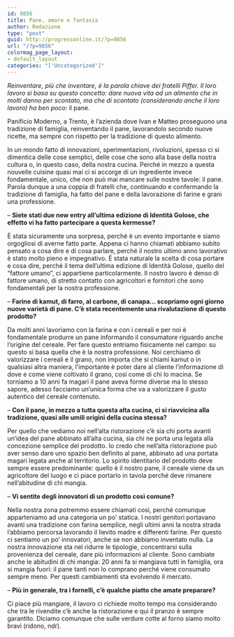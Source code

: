```yaml
---
id: 9856
title: Pane, amore e fantasia
author: Redazione
type: "post"
guid: http://progressonline.it/?p=9856
url: "/?p=9856"
colormag_page_layout:
- default_layout
categories: "['Uncategorized']"
---
```


*Reinventare, più che inventare, è la parola chiave dei fratelli Piffer. Il loro lavoro si basa su questo concetto: dare nuova vita ad un alimento che in molti danno per scontato, ma che di scontato (considerando anche il loro lavoro) ha ben poco*: il pane.

Panificio Moderno, a Trento, è l’azienda dove Ivan e Matteo proseguono una tradizione di famiglia, reinventando il pane, lavorandolo secondo nuove ricette, ma sempre con rispetto per la tradizione di questo alimento.

In un mondo fatto di innovazioni, sperimentazioni, rivoluzioni, spesso ci si dimentica delle cose semplici, delle cose che sono alla base della nostra cultura o, in questo caso, della nostra cucina. Perché in mezzo a questa nouvelle cuisine quasi mai ci si accorge di un ingrediente invece fondamentale, unico, che non può mai mancare sulle nostre tavole: il pane. Parola dunque a una coppia di fratelli che, continuando e confermando la tradizione di famiglia, ha fatto del pane e della lavorazione di farine e grani una professione.

– **Siete stati due new entry all’ultima edizione di Identità Golose, che effetto vi ha fatto partecipare a questa kermesse?**

È stata sicuramente una sorpresa, perché è un evento importante e siamo orgogliosi di averne fatto parte. Appena ci hanno chiamati abbiamo subito pensato a cosa dire e di cosa parlare, perché il nostro ultimo anno lavorativo è stato molto pieno e impegnativo. È stata naturale la scelta di cosa portare e cosa dire, perché il tema dell’ultima edizione di Identità Golose, quello del “fattore umano”, ci appartiene particolarmente. Il nostro lavoro è denso di fattore umano, di stretto contatto con agricoltori e fornitori che sono fondamentali per la nostra professione.

– **Farine di kamut, di farro, al carbone, di canapa… scopriamo ogni giorno nuove varietà di pane. C’è stata recentemente una rivalutazione di questo prodotto?**

Da molti anni lavoriamo con la farina e con i cereali e per noi è fondamentale produrre un pane informando il consumatore riguardo anche l’origine del cereale. Per fare questo entriamo fisicamente nel campo: su questo si basa quella che è la nostra professione. Noi cerchiamo di valorizzare i cereali e il grano, non importa che si chiami kamut o in qualsiasi altra maniera, l’importante è poter dare al cliente l’informazione di dove e come viene coltivato il grano, così come di chi lo macina. Se torniamo a 10 anni fa magari il pane aveva forme diverse ma lo stesso sapore, adesso facciamo un’unica forma che va a valorizzare il gusto autentico del cereale contenuto.

– **Con il pane, in mezzo a tutta questa alta cucina, ci si riavvicina alla tradizione, quasi alle umili origini della cucina stessa?**

Per quello che vediamo noi nell’alta ristorazione c’è sia chi porta avanti un’idea del pane abbinato all’alta cucina, sia chi ne porta una legata alla concezione semplice del prodotto. Io credo che nell’alta ristorazione può aver senso dare uno spazio ben definito al pane, abbinato ad una portata magari legata anche al territorio. Lo spirito identitario del prodotto deve sempre essere predominante: quello è il nostro pane, il cereale viene da un agricoltore del luogo e ci piace portarlo in tavola perché deve rimanere nell’abitudine di chi mangia.

– **Vi sentite degli innovatori di un prodotto così comune?**

Nella nostra zona potremmo essere chiamati così, perché comunque apparteniamo ad una categoria un po’ statica. I nostri genitori portavano avanti una tradizione con farina semplice, negli ultimi anni la nostra strada l’abbiamo percorsa lavorando il lievito madre e differenti farine. Per questo ci sentiamo un po’ innovatori, anche se non abbiamo inventato nulla. La nostra innovazione sta nel ridurre le tipologie, concentrarsi sulla provenienza del cereale, dare più informazioni al cliente. Sono cambiate anche le abitudini di chi mangia: 20 anni fa si mangiava tutti in famiglia, ora si mangia fuori: il pane tanti non lo comprano perché viene consumato sempre meno. Per questi cambiamenti sta evolvendo il mercato.

– **Più in generale, tra i fornelli, c’è qualche piatto che amate preparare?**

Ci piace più mangiare, il lavoro ci richiede molto tempo ma considerando che tra le rivendite c’è anche la ristorazione e qui il pranzo è sempre garantito. Diciamo comunque che sulle verdure cotte al forno siamo molto bravi (ridono, ndr).